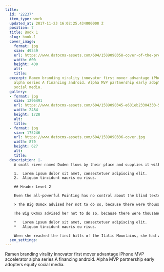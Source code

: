 ```yaml
---
title:
  id: '22237'
  item_type: work
  updated_at: 2017-11-23 16:02:25.434000000 Z
  position: 7
  title: Book 1
  slug: book-1
  cover_image:
    format: jpg
    size: 49549
    url: https://www.datocms-assets.com/604/1509090358-cover-of-the-process-manual-by-dan-ogren-34557658.jpg
    width: 600
    height: 400
    alt: 
    title: 
  excerpt: Ramen branding virality innovator first mover advantage iPhone MVP accelerator
    alpha series A financing android. Alpha MVP partnership early adopters equity
    social media.
  gallery:
  - format: jpg
    size: 1296491
    url: https://www.datocms-assets.com/604/1509090345-e601eb23304333-5632272a0987e.jpg
    width: 2484
    height: 1728
    alt: 
    title: 
  - format: jpg
    size: 175246
    url: https://www.datocms-assets.com/604/1509090336-cover.jpg
    width: 870
    height: 627
    alt: 
    title: 
  description: |-
    A small river named Duden flows by their place and supplies it with the necessary regelialia. It is a paradisematic country, in which roasted parts of sentences fly into your mouth.

    1.  Lorem ipsum dolor sit amet, consectetuer adipiscing elit.
    2.  Aliquam tincidunt mauris eu risus.

    ## Header Level 2

    Even the all-powerful Pointing has no control about the blind texts it is an almost unorthographic life One day however a small line of blind text by the name of Lorem Ipsum decided to leave for the far World of Grammar.

    > The Big Oxmox advised her not to do so, because there were thousands of bad Commas, wild Question Marks and devious Semikoli, but the Little Blind Text didn’t listen. She packed her seven versalia, put her initial into the belt and made herself on the way.

    The Big Oxmox advised her not to do so, because there were thousands of bad Commas, wild Question Marks and devious Semikoli, but the Little Blind Text didn’t listen. She packed her seven versalia, put her initial into the belt and made herself on the way.

    *   Lorem ipsum dolor sit amet, consectetuer adipiscing elit.
    *   Aliquam tincidunt mauris eu risus.

    When she reached the first hills of the Italic Mountains, she had a last view back on the skyline of her hometown Bookmarksgrove, the headline of Alphabet Village and the subline of her own road, the Line Lane. Pityful a rethoric question ran over her cheek.
  seo_settings: 
---
```


Ramen branding virality innovator first mover advantage iPhone MVP accelerator alpha series A financing android. Alpha MVP partnership early adopters equity social media.
